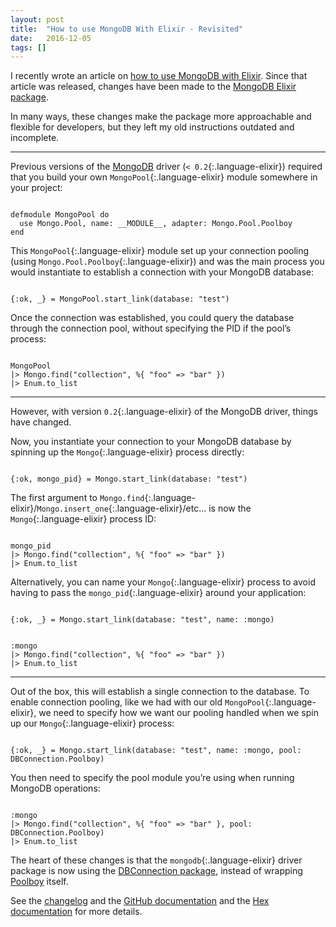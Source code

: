 ```yaml
---
layout: post
title:  "How to use MongoDB With Elixir - Revisited"
date:   2016-12-05
tags: []
---
```


I recently wrote an article on [how to use MongoDB with Elixir](http://www.east5th.co/blog/2016/10/31/how-to-use-mongodb-with-elixir/). Since that article was released, changes have been made to the [MongoDB Elixir package](https://github.com/ericmj/mongodb).

In many ways, these changes make the package more approachable and flexible for developers, but they left my old instructions outdated and incomplete.

---- 

Previous versions of the [MongoDB](https://www.mongodb.com/) driver (`< 0.2`{:.language-elixir}) required that you build your own `MongoPool`{:.language-elixir} module somewhere in your project:

<pre class='language-elixir'><code class='language-elixir'>
defmodule MongoPool do
  use Mongo.Pool, name: __MODULE__, adapter: Mongo.Pool.Poolboy
end
</code></pre>

This `MongoPool`{:.language-elixir} module set up your connection pooling (using `Mongo.Pool.Poolboy`{:.language-elixir}) and was the main process you would instantiate to establish a connection with your MongoDB database:

<pre class='language-elixir'><code class='language-elixir'>
{:ok, _} = MongoPool.start_link(database: "test")
</code></pre>

Once the connection was established, you could query the database through the connection pool, without specifying the PID if the pool’s process:

<pre class='language-elixir'><code class='language-elixir'>
MongoPool
|> Mongo.find("collection", %{ "foo" => "bar" })
|> Enum.to_list
</code></pre>

---- 

However, with version `0.2`{:.language-elixir} of the MongoDB driver, things have changed.

Now, you instantiate your connection to your MongoDB database by spinning up the `Mongo`{:.language-elixir} process directly:

<pre class='language-elixir'><code class='language-elixir'>
{:ok, mongo_pid} = Mongo.start_link(database: "test")
</code></pre>

The first argument to `Mongo.find`{:.language-elixir}/`Mongo.insert_one`{:.language-elixir}/etc… is now the `Mongo`{:.language-elixir} process ID:

<pre class='language-elixir'><code class='language-elixir'>
mongo_pid
|> Mongo.find("collection", %{ "foo" => "bar" })
|> Enum.to_list
</code></pre>

Alternatively, you can name your `Mongo`{:.language-elixir} process to avoid having to pass the `mongo_pid`{:.language-elixir} around your application:

<pre class='language-elixir'><code class='language-elixir'>
{:ok, _} = Mongo.start_link(database: "test", name: :mongo)
</code></pre>

<pre class='language-elixir'><code class='language-elixir'>
:mongo
|> Mongo.find("collection", %{ "foo" => "bar" })
|> Enum.to_list
</code></pre>

---- 

Out of the box, this will establish a single connection to the database. To enable connection pooling, like we had with our old `MongoPool`{:.language-elixir}, we need to specify how we want our pooling handled when we spin up our `Mongo`{:.language-elixir} process:

<pre class='language-elixir'><code class='language-elixir'>
{:ok, _} = Mongo.start_link(database: "test", name: :mongo, pool: DBConnection.Poolboy)
</code></pre>

You then need to specify the pool module you’re using when running MongoDB operations:

<pre class='language-elixir'><code class='language-elixir'>
:mongo
|> Mongo.find("collection", %{ "foo" => "bar" }, pool: DBConnection.Poolboy)
|> Enum.to_list
</code></pre>

The heart of these changes is that the `mongodb`{:.language-elixir} driver package is now using the [DBConnection package](https://hexdocs.pm/db_connection/DBConnection.html), instead of wrapping [Poolboy](https://github.com/devinus/poolboy) itself.

See the [changelog](https://github.com/ericmj/mongodb/blob/master/CHANGELOG.md#v020-2016-11-11) and the [GitHub documentation](https://github.com/ericmj/mongodb) and the [Hex documentation](https://hexdocs.pm/mongodb/readme.html) for more details.
